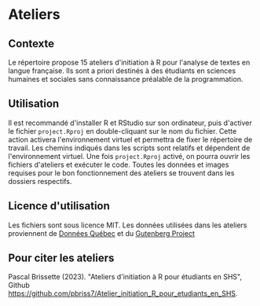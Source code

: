 # Ateliers

## Contexte
Le répertoire propose 15 ateliers d'initiation à R pour l'analyse de textes en langue française. Ils sont a priori destinés à des étudiants en sciences humaines et sociales sans connaissance préalable de la programmation.

## Utilisation
Il est recommandé d'installer R et RStudio sur son ordinateur, puis d'activer le fichier `project.Rproj` en double-cliquant sur le nom du fichier. Cette action activera l'environnement virtuel et permettra de fixer le répertoire de travail. Les chemins indiqués dans les scripts sont relatifs et dépendent de l'environnement virtuel.
Une fois `project.Rproj` activé, on pourra ouvrir les fichiers d'ateliers et exécuter le code. Toutes les données et images requises pour le bon fonctionnement des ateliers se trouvent dans les dossiers respectifs.

## Licence d'utilisation
Les fichiers sont sous licence MIT. Les données utilisées dans les ateliers proviennent de [Données Québec](https://www.donneesquebec.ca/) et du [Gutenberg Project](https://www.gutenberg.org/)

## Pour citer les ateliers
Pascal Brissette (2023). "Ateliers d'initiation à R pour étudiants en SHS", Github <https://github.com/pbriss7/Atelier_initiation_R_pour_etudiants_en_SHS>.